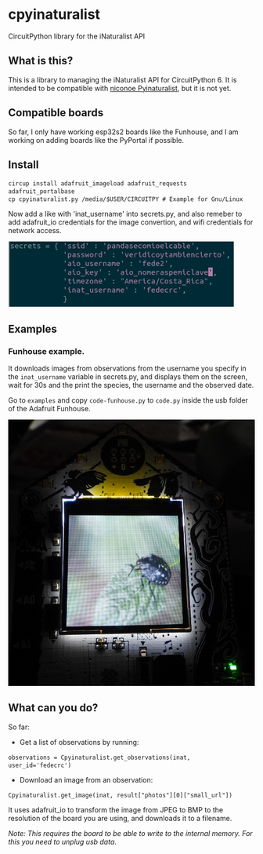 # cpyinaturalist
CircuitPython library for the iNaturalist API

## What is this?

This is a library to managing the iNaturalist API for CircuitPython 6. It is intended to be compatible with [niconoe Pyinaturalist](https://github.com/niconoe/pyinaturalist), but it is not yet.

## Compatible boards

So far, I only have working esp32s2 boards like the Funhouse, and I am working on adding boards like the PyPortal if possible.

## Install

```
circup install adafruit_imageload adafruit_requests adafruit_portalbase 
cp cpyinaturalist.py /media/$USER/CIRCUITPY # Example for Gnu/Linux
```

Now add a like with 'inat_username' into secrets.py, and also remeber to add adafruit_io credentials for the image convertion, and wifi credentials for network access.

![secrets.py example](doc/imgs/secrets.png)

## Examples

### Funhouse example.

It downloads images from observations from the username you specify in the ``inat_username`` variable in secrets.py, and displays them on the screen, wait for 30s and the print the species, the username and the observed date.

Go to ``examples`` and copy ``code-funhouse.py`` to ``code.py`` inside the usb folder of the Adafruit Funhouse.

![Funhouse example](doc/imgs/funhouse.jpg)

## What can you do?

So far:

- Get a list of observations by running:

```
observations = Cpyinaturalist.get_observations(inat, user_id='fedecrc')
```

- Download an image from an observation:

```
Cpyinaturalist.get_image(inat, result["photos"][0]["small_url"])
```

It uses adafruit_io to transform the image from JPEG to BMP to the resolution of the board you are using, and downloads it to a filename.

*Note: This requires the board to be able to write to the internal memory. For this you need to unplug usb data*.
